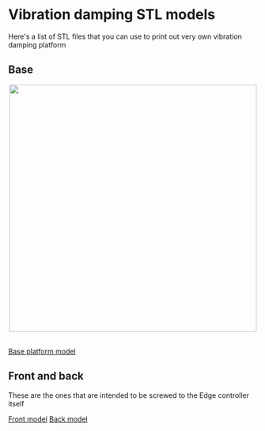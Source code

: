 # Vibration damping STL models

Here's a list of STL files that you can use to print out very own vibration damping platform

## Base

<div style="text-align: center;"><img src="../../img/vibro/vibro_damp_base.png" style="width: 500px;"></div><br>

[Base platform model](../../files/vibro/base.stl)

## Front and back

These are the ones that are intended to be screwed to the Edge controller itself

[Front model](../../files/vibro/front.stl)
[Back model](../../files/vibro/back.stl)
